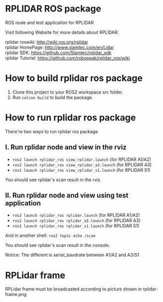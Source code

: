 RPLIDAR ROS package
=====================================================================

ROS node and test application for RPLIDAR

Visit following Website for more details about RPLIDAR:

rplidar roswiki: http://wiki.ros.org/rplidar  
rplidar HomePage: http://www.slamtec.com/en/Lidar  
rplidar SDK: https://github.com/Slamtec/rplidar_sdk  
rplidar Tutorial: https://github.com/robopeak/rplidar_ros/wiki

How to build rplidar ros package
=====================================================================

1. Clone this project to your ROS2 workspace src folder.
2. Run `colcon build` to build the package.

How to run rplidar ros package
=====================================================================
There're two ways to run rplidar ros package

I. Run rplidar node and view in the rviz
------------------------------------------------------------

- `ros2 launch rplidar_ros view_rplidar.launch` (for RPLIDAR A1/A2)
- `ros2 launch rplidar_ros view_rplidar_a3.launch` (for RPLIDAR A3)
- `ros2 launch rplidar_ros view_rplidar_s1.launch` (for RPLIDAR S1)

You should see rplidar's scan result in the rviz.

II. Run rplidar node and view using test application
------------------------------------------------------------

- `ros2 launch rplidar_ros rplidar.launch` (for RPLIDAR A1/A2)
- `ros2 launch rplidar_ros rplidar_a3.launch` (for RPLIDAR A3)
- `ros2 launch rplidar_ros rplidar_s1.launch` (for RPLIDAR S1)

And in another shell: `ros2 topic echo /scan`

You should see rplidar's scan result in the console.

Notice: The different is serial_baudrate between A1/A2 and A3/S1

RPLidar frame
=====================================================================
RPLidar frame must be broadcasted according to picture shown in rplidar-frame.png
